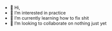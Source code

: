 - 👋 Hi, 
- 👀 I’m interested in practice
- 🌱 I’m currently learning how to fix shit
- 💞️ I’m looking to collaborate on nothing just yet


